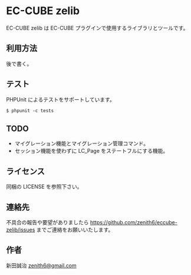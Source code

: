 EC-CUBE zelib
=============

EC-CUBE zelib は EC-CUBE プラグインで使用するライブラリとツールです。


利用方法
--------
後で書く。


テスト
------

PHPUnit によるテストをサポートしています。

```
$ phpunit -c tests
```


TODO
----
* マイグレーション機能とマイグレーション管理コマンド。
* セッション機能を使わずに LC_Page をステートフルにする機能。


ライセンス
----------
同梱の LICENSE を参照下さい。


連絡先
------
不具合の報告や要望がありましたら https://github.com/zenith6/eccube-zelib/issues までご連絡をお願いいたします。


作者
----
新田誠治 <zenith6@gmail.com>
